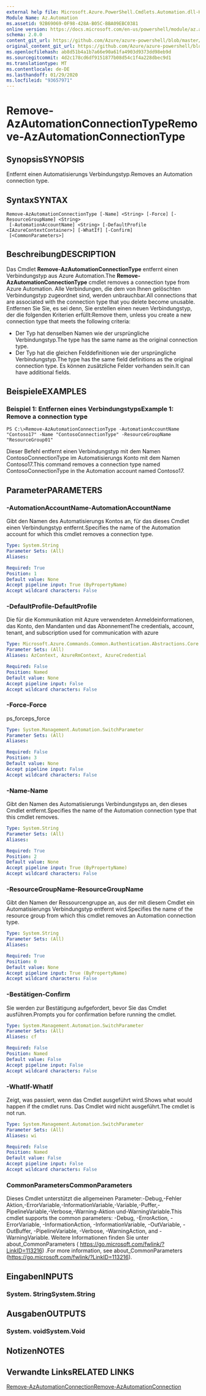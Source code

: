 ```yaml
---
external help file: Microsoft.Azure.PowerShell.Cmdlets.Automation.dll-Help.xml
Module Name: Az.Automation
ms.assetid: 92B69069-0F98-428A-B05C-BBA09EBC0381
online version: https://docs.microsoft.com/en-us/powershell/module/az.automation/remove-azautomationconnectiontype
schema: 2.0.0
content_git_url: https://github.com/Azure/azure-powershell/blob/master/src/Automation/Automation/help/Remove-AzAutomationConnectionType.md
original_content_git_url: https://github.com/Azure/azure-powershell/blob/master/src/Automation/Automation/help/Remove-AzAutomationConnectionType.md
ms.openlocfilehash: ab8d51b4a1b7a66e90a61fa4903d9373dd98eb9d
ms.sourcegitcommit: 4d2c178cd6df9151877b08d54c1f4a228dbec9d1
ms.translationtype: MT
ms.contentlocale: de-DE
ms.lasthandoff: 01/29/2020
ms.locfileid: "93657971"
---
```

# <span data-ttu-id="a29d5-101">Remove-AzAutomationConnectionType</span><span class="sxs-lookup"><span data-stu-id="a29d5-101">Remove-AzAutomationConnectionType</span></span>

## <span data-ttu-id="a29d5-102">Synopsis</span><span class="sxs-lookup"><span data-stu-id="a29d5-102">SYNOPSIS</span></span>
<span data-ttu-id="a29d5-103">Entfernt einen Automatisierungs Verbindungstyp.</span><span class="sxs-lookup"><span data-stu-id="a29d5-103">Removes an Automation connection type.</span></span>

## <span data-ttu-id="a29d5-104">Syntax</span><span class="sxs-lookup"><span data-stu-id="a29d5-104">SYNTAX</span></span>

```
Remove-AzAutomationConnectionType [-Name] <String> [-Force] [-ResourceGroupName] <String>
 [-AutomationAccountName] <String> [-DefaultProfile <IAzureContextContainer>] [-WhatIf] [-Confirm]
 [<CommonParameters>]
```

## <span data-ttu-id="a29d5-105">Beschreibung</span><span class="sxs-lookup"><span data-stu-id="a29d5-105">DESCRIPTION</span></span>
<span data-ttu-id="a29d5-106">Das Cmdlet **Remove-AzAutomationConnectionType** entfernt einen Verbindungstyp aus Azure Automation.</span><span class="sxs-lookup"><span data-stu-id="a29d5-106">The **Remove-AzAutomationConnectionType** cmdlet removes a connection type from Azure Automation.</span></span>
<span data-ttu-id="a29d5-107">Alle Verbindungen, die dem von Ihnen gelöschten Verbindungstyp zugeordnet sind, werden unbrauchbar.</span><span class="sxs-lookup"><span data-stu-id="a29d5-107">All connections that are associated with the connection type that you delete become unusable.</span></span>
<span data-ttu-id="a29d5-108">Entfernen Sie Sie, es sei denn, Sie erstellen einen neuen Verbindungstyp, der die folgenden Kriterien erfüllt:</span><span class="sxs-lookup"><span data-stu-id="a29d5-108">Remove them, unless you create a new connection type that meets the following criteria:</span></span> 
- <span data-ttu-id="a29d5-109">Der Typ hat denselben Namen wie der ursprüngliche Verbindungstyp.</span><span class="sxs-lookup"><span data-stu-id="a29d5-109">The type has the same name as the original connection type.</span></span> 
- <span data-ttu-id="a29d5-110">Der Typ hat die gleichen Felddefinitionen wie der ursprüngliche Verbindungstyp.</span><span class="sxs-lookup"><span data-stu-id="a29d5-110">The type has the same field definitions as the original connection type.</span></span>
<span data-ttu-id="a29d5-111">Es können zusätzliche Felder vorhanden sein.</span><span class="sxs-lookup"><span data-stu-id="a29d5-111">It can have additional fields.</span></span>

## <span data-ttu-id="a29d5-112">Beispiele</span><span class="sxs-lookup"><span data-stu-id="a29d5-112">EXAMPLES</span></span>

### <span data-ttu-id="a29d5-113">Beispiel 1: Entfernen eines Verbindungstyps</span><span class="sxs-lookup"><span data-stu-id="a29d5-113">Example 1: Remove a connection type</span></span>
```
PS C:\>Remove-AzAutomationConnectionType -AutomationAccountName "Contoso17" -Name "ContosoConnectionType" -ResourceGroupName "ResourceGroup01"
```

<span data-ttu-id="a29d5-114">Dieser Befehl entfernt einen Verbindungstyp mit dem Namen ContosoConnectionType im Automatisierungs Konto mit dem Namen Contoso17.</span><span class="sxs-lookup"><span data-stu-id="a29d5-114">This command removes a connection type named ContosoConnectionType in the Automation account named Contoso17.</span></span>

## <span data-ttu-id="a29d5-115">Parameter</span><span class="sxs-lookup"><span data-stu-id="a29d5-115">PARAMETERS</span></span>

### <span data-ttu-id="a29d5-116">-AutomationAccountName</span><span class="sxs-lookup"><span data-stu-id="a29d5-116">-AutomationAccountName</span></span>
<span data-ttu-id="a29d5-117">Gibt den Namen des Automatisierungs Kontos an, für das dieses Cmdlet einen Verbindungstyp entfernt.</span><span class="sxs-lookup"><span data-stu-id="a29d5-117">Specifies the name of the Automation account for which this cmdlet removes a connection type.</span></span>

```yaml
Type: System.String
Parameter Sets: (All)
Aliases:

Required: True
Position: 1
Default value: None
Accept pipeline input: True (ByPropertyName)
Accept wildcard characters: False
```

### <span data-ttu-id="a29d5-118">-DefaultProfile</span><span class="sxs-lookup"><span data-stu-id="a29d5-118">-DefaultProfile</span></span>
<span data-ttu-id="a29d5-119">Die für die Kommunikation mit Azure verwendeten Anmeldeinformationen, das Konto, den Mandanten und das Abonnement</span><span class="sxs-lookup"><span data-stu-id="a29d5-119">The credentials, account, tenant, and subscription used for communication with azure</span></span>

```yaml
Type: Microsoft.Azure.Commands.Common.Authentication.Abstractions.Core.IAzureContextContainer
Parameter Sets: (All)
Aliases: AzContext, AzureRmContext, AzureCredential

Required: False
Position: Named
Default value: None
Accept pipeline input: False
Accept wildcard characters: False
```

### <span data-ttu-id="a29d5-120">-Force</span><span class="sxs-lookup"><span data-stu-id="a29d5-120">-Force</span></span>
<span data-ttu-id="a29d5-121">ps_force</span><span class="sxs-lookup"><span data-stu-id="a29d5-121">ps_force</span></span>

```yaml
Type: System.Management.Automation.SwitchParameter
Parameter Sets: (All)
Aliases:

Required: False
Position: 3
Default value: None
Accept pipeline input: False
Accept wildcard characters: False
```

### <span data-ttu-id="a29d5-122">-Name</span><span class="sxs-lookup"><span data-stu-id="a29d5-122">-Name</span></span>
<span data-ttu-id="a29d5-123">Gibt den Namen des Automatisierungs Verbindungstyps an, den dieses Cmdlet entfernt.</span><span class="sxs-lookup"><span data-stu-id="a29d5-123">Specifies the name of the Automation connection type that this cmdlet removes.</span></span>

```yaml
Type: System.String
Parameter Sets: (All)
Aliases:

Required: True
Position: 2
Default value: None
Accept pipeline input: True (ByPropertyName)
Accept wildcard characters: False
```

### <span data-ttu-id="a29d5-124">-ResourceGroupName</span><span class="sxs-lookup"><span data-stu-id="a29d5-124">-ResourceGroupName</span></span>
<span data-ttu-id="a29d5-125">Gibt den Namen der Ressourcengruppe an, aus der mit diesem Cmdlet ein Automatisierungs Verbindungstyp entfernt wird.</span><span class="sxs-lookup"><span data-stu-id="a29d5-125">Specifies the name of the resource group from which this cmdlet removes an Automation connection type.</span></span>

```yaml
Type: System.String
Parameter Sets: (All)
Aliases:

Required: True
Position: 0
Default value: None
Accept pipeline input: True (ByPropertyName)
Accept wildcard characters: False
```

### <span data-ttu-id="a29d5-126">-Bestätigen</span><span class="sxs-lookup"><span data-stu-id="a29d5-126">-Confirm</span></span>
<span data-ttu-id="a29d5-127">Sie werden zur Bestätigung aufgefordert, bevor Sie das Cmdlet ausführen.</span><span class="sxs-lookup"><span data-stu-id="a29d5-127">Prompts you for confirmation before running the cmdlet.</span></span>

```yaml
Type: System.Management.Automation.SwitchParameter
Parameter Sets: (All)
Aliases: cf

Required: False
Position: Named
Default value: False
Accept pipeline input: False
Accept wildcard characters: False
```

### <span data-ttu-id="a29d5-128">-WhatIf</span><span class="sxs-lookup"><span data-stu-id="a29d5-128">-WhatIf</span></span>
<span data-ttu-id="a29d5-129">Zeigt, was passiert, wenn das Cmdlet ausgeführt wird.</span><span class="sxs-lookup"><span data-stu-id="a29d5-129">Shows what would happen if the cmdlet runs.</span></span>
<span data-ttu-id="a29d5-130">Das Cmdlet wird nicht ausgeführt.</span><span class="sxs-lookup"><span data-stu-id="a29d5-130">The cmdlet is not run.</span></span>

```yaml
Type: System.Management.Automation.SwitchParameter
Parameter Sets: (All)
Aliases: wi

Required: False
Position: Named
Default value: False
Accept pipeline input: False
Accept wildcard characters: False
```

### <span data-ttu-id="a29d5-131">CommonParameters</span><span class="sxs-lookup"><span data-stu-id="a29d5-131">CommonParameters</span></span>
<span data-ttu-id="a29d5-132">Dieses Cmdlet unterstützt die allgemeinen Parameter:-Debug,-Fehler Aktion,-ErrorVariable,-InformationVariable,-Variable,-Puffer,-PipelineVariable,-Verbose,-Warning-Aktion und-WarningVariable.</span><span class="sxs-lookup"><span data-stu-id="a29d5-132">This cmdlet supports the common parameters: -Debug, -ErrorAction, -ErrorVariable, -InformationAction, -InformationVariable, -OutVariable, -OutBuffer, -PipelineVariable, -Verbose, -WarningAction, and -WarningVariable.</span></span> <span data-ttu-id="a29d5-133">Weitere Informationen finden Sie unter about_CommonParameters ( https://go.microsoft.com/fwlink/?LinkID=113216) .</span><span class="sxs-lookup"><span data-stu-id="a29d5-133">For more information, see about_CommonParameters (https://go.microsoft.com/fwlink/?LinkID=113216).</span></span>

## <span data-ttu-id="a29d5-134">Eingaben</span><span class="sxs-lookup"><span data-stu-id="a29d5-134">INPUTS</span></span>

### <span data-ttu-id="a29d5-135">System. String</span><span class="sxs-lookup"><span data-stu-id="a29d5-135">System.String</span></span>

## <span data-ttu-id="a29d5-136">Ausgaben</span><span class="sxs-lookup"><span data-stu-id="a29d5-136">OUTPUTS</span></span>

### <span data-ttu-id="a29d5-137">System. void</span><span class="sxs-lookup"><span data-stu-id="a29d5-137">System.Void</span></span>

## <span data-ttu-id="a29d5-138">Notizen</span><span class="sxs-lookup"><span data-stu-id="a29d5-138">NOTES</span></span>

## <span data-ttu-id="a29d5-139">Verwandte Links</span><span class="sxs-lookup"><span data-stu-id="a29d5-139">RELATED LINKS</span></span>

[<span data-ttu-id="a29d5-140">Remove-AzAutomationConnection</span><span class="sxs-lookup"><span data-stu-id="a29d5-140">Remove-AzAutomationConnection</span></span>](./Remove-AzAutomationConnection.md)



